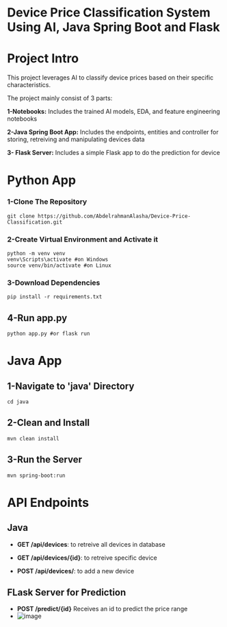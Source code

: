 # Device Price Classification System Using AI, Java Spring Boot and Flask
# Project Intro
This project leverages AI to classify device prices based on their specific characteristics.

The project mainly consist of 3 parts:

**1-Notebooks:** Includes the trained AI models, EDA, and feature engineering notebooks

**2-Java Spring Boot App:** Includes the endpoints, entities and controller for storing, retreiving and manipulating devices data

**3- Flask Server:** Includes a simple Flask app to do the prediction for device
# Python App

### 1-Clone The Repository
```
git clone https://github.com/AbdelrahmanAlasha/Device-Price-Classification.git
```

### 2-Create Virtual Environment and Activate it
```
python -m venv venv
venv\Scripts\activate #on Windows
source venv/bin/activate #on Linux
```
### 3-Download Dependencies
```
pip install -r requirements.txt
```

## 4-Run app.py
```
python app.py #or flask run
```

# Java App
## 1-Navigate to 'java' Directory
```
cd java
```

## 2-Clean and Install
```
mvn clean install
```

## 3-Run the Server
```
mvn spring-boot:run
```



# API Endpoints
## Java
- **GET /api/devices**: to retreive all devices in database

- **GET /api/devices/{id}**: to retreive specific device

- **POST /api/devices/**: to add a new device

## FLask Server for Prediction
- **POST /predict/{id}** Receives an id to predict the price range
- ![image](https://github.com/user-attachments/assets/53f1f3d0-670a-43b1-bcda-f569468692e2)





  
